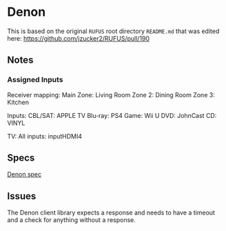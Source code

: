 # Denon

This is based on the original `RUFUS` root directory `README.md` that was 
edited here: https://github.com/jzucker2/RUFUS/pull/190

## Notes

### Assigned Inputs

Receiver mapping:
Main Zone: Living Room
Zone 2: Dining Room
Zone 3: Kitchen

Inputs:
CBL/SAT: APPLE TV
Blu-ray: PS4
Game: Wii U
DVD: JohnCast
CD: VINYL

TV:
All inputs: inputHDMI4

## Specs

[Denon spec](http://assets.denon.com/documentmaster/de/avr3313ci_protocol_v02.pdf)

## Issues

The Denon client library expects a response and needs to have a timeout and a check for anything without a response.
